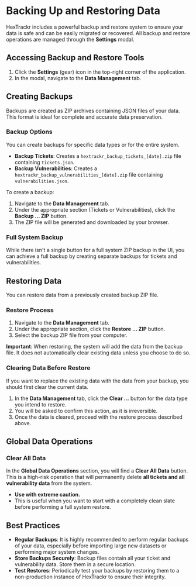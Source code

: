 # Backing Up and Restoring Data

HexTrackr includes a powerful backup and restore system to ensure your data is safe and can be easily migrated or recovered. All backup and restore operations are managed through the **Settings** modal.

## Accessing Backup and Restore Tools

1. Click the **Settings** (gear) icon in the top-right corner of the application.
2. In the modal, navigate to the **Data Management** tab.

## Creating Backups

Backups are created as ZIP archives containing JSON files of your data. This format is ideal for complete and accurate data preservation.

### Backup Options

You can create backups for specific data types or for the entire system.

- **Backup Tickets**: Creates a `hextrackr_backup_tickets_[date].zip` file containing `tickets.json`.
- **Backup Vulnerabilities**: Creates a `hextrackr_backup_vulnerabilities_[date].zip` file containing `vulnerabilities.json`.

To create a backup:

1. Navigate to the **Data Management** tab.
2. Under the appropriate section (Tickets or Vulnerabilities), click the **Backup ... ZIP** button.
3. The ZIP file will be generated and downloaded by your browser.

### Full System Backup

While there isn't a single button for a full system ZIP backup in the UI, you can achieve a full backup by creating separate backups for tickets and vulnerabilities.

## Restoring Data

You can restore data from a previously created backup ZIP file.

### Restore Process

1. Navigate to the **Data Management** tab.
2. Under the appropriate section, click the **Restore ... ZIP** button.
3. Select the backup ZIP file from your computer.

**Important**: When restoring, the system will add the data from the backup file. It does not automatically clear existing data unless you choose to do so.

### Clearing Data Before Restore

If you want to replace the existing data with the data from your backup, you should first clear the current data.

1. In the **Data Management** tab, click the **Clear ...** button for the data type you intend to restore.
2. You will be asked to confirm this action, as it is irreversible.
3. Once the data is cleared, proceed with the restore process described above.

## Global Data Operations

### Clear All Data

In the **Global Data Operations** section, you will find a **Clear All Data** button. This is a high-risk operation that will permanently delete **all tickets and all vulnerability data** from the system.

- **Use with extreme caution.**
- This is useful when you want to start with a completely clean slate before performing a full system restore.

## Best Practices

- **Regular Backups**: It is highly recommended to perform regular backups of your data, especially before importing large new datasets or performing major system changes.
- **Store Backups Securely**: Backup files contain all your ticket and vulnerability data. Store them in a secure location.
- **Test Restores**: Periodically test your backups by restoring them to a non-production instance of HexTrackr to ensure their integrity.
